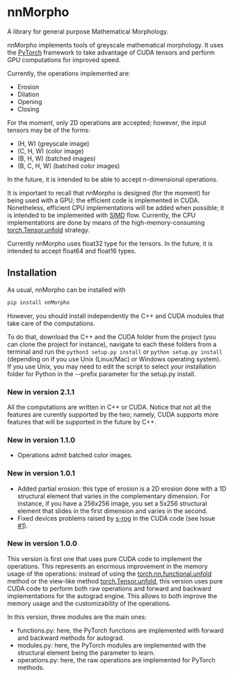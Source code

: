 # nnMorpho
A library for general purpose Mathematical Morphology.

nnMorpho implements tools of greyscale mathematical morphology. It uses the [PyTorch](https://pytorch.org/) framework to take advantage of CUDA tensors and perform GPU computations for improved speed.

Currently, the operations implemented are:
- Erosion
- Dilation
- Opening
- Closing

For the moment, only 2D operations are accepted; however, the input tensors may be of the forms:
- (H, W) (greyscale image)
- (C, H, W) (color image)
- (B, H, W) (batched images)
- (B, C, H, W) (batched color images)

In the future, it is intended to be able to accept n-dimensional operations.

It is important to recall that nnMorpho is designed (for the moment) for being used with a GPU; the efficient code is implemented in CUDA. Nonetheless, efficient CPU implementations will be added when possible; it is intended to be implemented with [SIMD](https://en.wikipedia.org/wiki/SIMD) flow. Currently, the CPU implementations are done by means of the high-memory-consuming [torch.Tensor.unfold](pytorch.org/docs/stable/tensors.html) strategy.

Currently nnMorpho uses float32 type for the tensors. In the future, it is intended to accept float64 and float16 types.

## Installation
As usual, nnMorpho can be installed with 
```bash
pip install nnMorpho
```

However, you should install independently the C++ and CUDA modules that take care of the computations.

To do that, download the C++ and the CUDA folder from the project (you can clone the project for instance), navigate to each these folders from a terminal and run the ```python3 setup.py install``` or ```python setup.py install``` (depending on if you use Unix (Linux/Mac) or Windows operating system). If you use Unix, you may need to edit the script to select your installation folder for Python in the --prefix parameter for the setup.py install. 

### New in version 2.1.1
All the computations are written in C++ or CUDA. Notice that not all the features are curently supported by the two; namely, CUDA supports more features that will be supported in the future by C++.


### New in version 1.1.0
- Operations admit batched color images.

### New in version 1.0.1
- Added partial erosion: this type of erosion is a 2D erosion done with a 1D structural element that varies in the complementary dimension. For instance, if you have a 256x256 image, you set a 5x256 structural element that slides in the first dimension and varies in the second.
- Fixed devices problems raised by [s-rog](https://github.com/s-rog) in the CUDA code (see Issue [#1](https://github.com/Manza12/nnMorpho/issues/1)).

### New in version 1.0.0
This version is first one that uses pure CUDA code to implement the operations. This represents an enormous improvement in the memory usage of the operations: instead of using the [torch.nn.functional.unfold](https://pytorch.org/docs/stable/nn.functional.html#unfold) method or the view-like method [torch.Tensor.unfold](pytorch.org/docs/stable/tensors.html), this version uses pure CUDA code to perform both raw operations and forward and backward implementations for the autograd engine. This allows to both improve the memory usage and the customizability of the operations.

In this version, three modules are the main ones:
- functions.py: here, the PyTorch functions are implemented with forward and backward methods for autograd.
- modules.py: here, the PyTorch modules are implemented with the structural element being the parameter to learn.
- operations.py: here, the raw operations are implemented for PyTorch methods.
